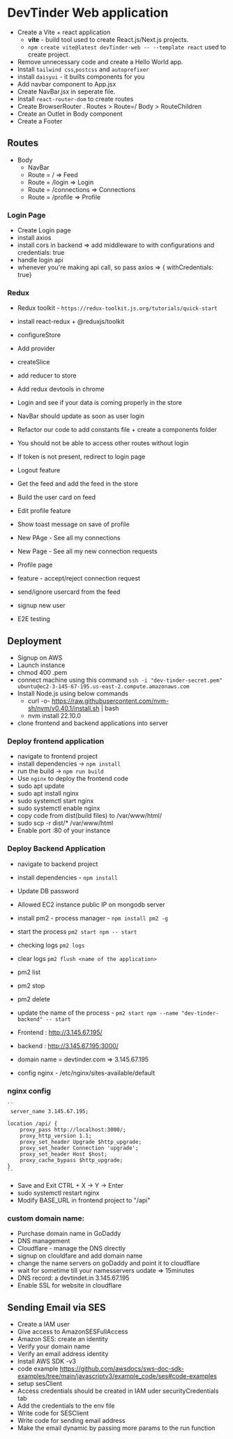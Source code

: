 # DevTinder Web application

- Create a Vite + react application 
    - **vite** - build tool used to create React.js/Next.js projects.
    - `npm create vite@latest devTinder-web -- --template react` used to create project.
- Remove unnecessary code and create a Hello World app.
- Install `tailwind css`,`postcss` and `autoprefixer`
- install `daisyui` - it builts components for you
- Add navbar component to App.jsx
- Create NavBar.jsx in seperate file.
- Install `react-router-dom` to create routes
- Create BrowserRouter . Routes > Route=/ Body > RouteChildren
- Create an Outlet in Body component
- Create a Footer
## Routes
- Body
    - NavBar
    - Route = /  => Feed
    - Route = /login  => Login
    - Route = /connections  => Connections
    - Route = /profile  => Profile

### Login Page
- Create Login page
- install axios
- install cors in backend => add middleware to with configurations and credentials: true
- handle login api
- whenever you're making api call, so pass axios => { withCredentials: true}

### Redux
- Redux toolkit - `https://redux-toolkit.js.org/tutorials/quick-start`
- install react-redux + @reduxjs/toolkit
- configureStore
- Add provider
- createSlice
- add reducer to store
- Add redux devtools in chrome

- Login and see if your data is coming properly in the store
- NavBar should update as soon as user login
- Refactor our code to add constants file + create a components folder
- You should not be able to access other routes without login
- If token is not present, redirect to login page
- Logout feature
- Get the feed and add the feed in the store
- Build the user card on feed
- Edit profile feature
- Show toast message on save of profile
- New PAge - See all my connections
- New Page - See all my new connection requests
- Profile page
- feature - accept/reject connection request
- send/ignore usercard from the feed
- signup new user
- E2E testing



## Deployment
- Signup on AWS
- Launch instance
- chmod 400 <secret>.pem
- connect machine using this command `ssh -i "dev-tinder-secret.pem" ubuntu@ec2-3-145-67-195.us-east-2.compute.amazonaws.com`
- Install Node.js using below commands
    - curl -o- https://raw.githubusercontent.com/nvm-sh/nvm/v0.40.1/install.sh | bash
    - nvm install 22.10.0 
- clone frontend and backend applications into server

### Deploy frontend application
- navigate to frontend project
- install dependencies -> `npm install`
- run the build -> `npm run build`
- Use `nginx` to deploy the frontend code
- sudo apt update
- sudo apt install nginx
- sudo systemctl start nginx
- sudo systemctl enable nginx
- copy code from dist(build files) to /var/www/html/
- sudo scp -r dist/* /var/www/html
- Enable port :80 of your instance

### Deploy Backend Application
- navigate to backend project
- install dependencies - `npm install`
- Update DB password
- Allowed EC2 instance public IP on mongodb server
- install pm2 - process manager - `npm install pm2 -g`
- start the process `pm2 start npm -- start`
- checking logs `pm2 logs`
- clear logs `pm2 flush <name of the application>`
- pm2 list
- pm2 stop <name of the process>
- pm2 delete <name of the process>
- update the name of the process - `pm2 start npm --name "dev-tinder-backend" -- start`

- Frontend : http://3.145.67.195/
- backend : http://3.145.67.195:3000/
- domain name = devtinder.com => 3.145.67.195
- config nginx - /etc/nginx/sites-available/default
### nginx config
    ``
     server_name 3.145.67.195;

    location /api/ {
        proxy_pass http://localhost:3000/;
        proxy_http_version 1.1;
        proxy_set_header Upgrade $http_upgrade;
        proxy_set_header Connection 'upgrade';
        proxy_set_header Host $host;
        proxy_cache_bypass $http_upgrade;
    }
    ``
- Save and Exit  CTRL + X → Y → Enter
- sudo systemctl restart nginx
- Modify BASE_URL in frontend project to "/api"

### custom domain name:
- Purchase domain name in GoDaddy
- DNS management
- Cloudflare - manage the DNS directly
- signup on clouldfare and add domain name
- change the name servers on goDaddy and point it to cloudflare
- wait for sometime till your namesservers uodate => 15minutes
- DNS record: a devtindet.in 3.145.67.195
- Enable SSL for website in cloudflare

## Sending Email via SES
- Create a IAM user
- Give access to AmazonSESFullAccess
- Amazon SES: create an identity
- Verify your domain name
- Verify an email address identity
- Install AWS SDK -v3
- code example https://github.com/awsdocs/sws-doc-sdk-examples/tree/main/javascriptv3/example_code/ses#code-examples
- setup sesClient
-  Access credentials should be created in IAM uder securityCredentials tab
- Add the credentials to the env file
- Write code for SESClient
- Write code for sending email address
- Make the email dynamic by passing more params to the run function